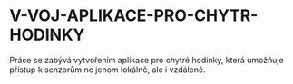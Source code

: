# V-VOJ-APLIKACE-PRO-CHYTR-HODINKY
Práce se zabývá vytvořením aplikace pro chytré hodinky, která umožňuje přístup k senzorům ne jenom lokálně, ale i vzdáleně.
